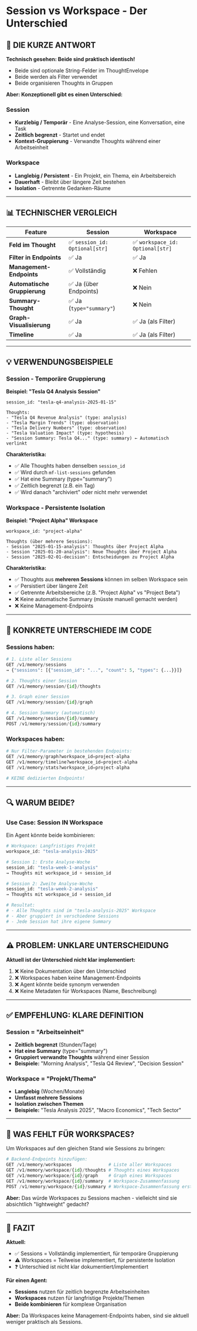 # Session vs Workspace - Der Unterschied

## 🤔 DIE KURZE ANTWORT

**Technisch gesehen: Beide sind praktisch identisch!** 
- Beide sind optionale String-Felder im ThoughtEnvelope
- Beide werden als Filter verwendet
- Beide organisieren Thoughts in Gruppen

**Aber: Konzeptionell gibt es einen Unterschied:**

### Session
- **Kurzlebig / Temporär** - Eine Analyse-Session, eine Konversation, eine Task
- **Zeitlich begrenzt** - Startet und endet
- **Kontext-Gruppierung** - Verwandte Thoughts während einer Arbeitseinheit

### Workspace  
- **Langlebig / Persistent** - Ein Projekt, ein Thema, ein Arbeitsbereich
- **Dauerhaft** - Bleibt über längere Zeit bestehen
- **Isolation** - Getrennte Gedanken-Räume

---

## 📊 TECHNISCHER VERGLEICH

| Feature | Session | Workspace |
|---------|---------|-----------|
| **Feld im Thought** | ✅ `session_id: Optional[str]` | ✅ `workspace_id: Optional[str]` |
| **Filter in Endpoints** | ✅ Ja | ✅ Ja |
| **Management-Endpoints** | ✅ Vollständig | ❌ Fehlen |
| **Automatische Gruppierung** | ✅ Ja (über Endpoints) | ❌ Nein |
| **Summary-Thought** | ✅ Ja (`type="summary"`) | ❌ Nein |
| **Graph-Visualisierung** | ✅ Ja | ✅ Ja (als Filter) |
| **Timeline** | ✅ Ja | ✅ Ja (als Filter) |

---

## 💡 VERWENDUNGSBEISPIELE

### Session - Temporäre Gruppierung

**Beispiel: "Tesla Q4 Analysis Session"**
```
session_id: "tesla-q4-analysis-2025-01-15"

Thoughts:
- "Tesla Q4 Revenue Analysis" (type: analysis)
- "Tesla Margin Trends" (type: observation)
- "Tesla Delivery Numbers" (type: observation)
- "Tesla Valuation Impact" (type: hypothesis)
- "Session Summary: Tesla Q4..." (type: summary) ← Automatisch verlinkt
```

**Charakteristika:**
- ✅ Alle Thoughts haben denselben `session_id`
- ✅ Wird durch `mf-list-sessions` gefunden
- ✅ Hat eine Summary (type="summary")
- ✅ Zeitlich begrenzt (z.B. ein Tag)
- ✅ Wird danach "archiviert" oder nicht mehr verwendet

### Workspace - Persistente Isolation

**Beispiel: "Project Alpha" Workspace**
```
workspace_id: "project-alpha"

Thoughts (über mehrere Sessions):
- Session "2025-01-15-analysis": Thoughts über Project Alpha
- Session "2025-01-20-analysis": Neue Thoughts über Project Alpha
- Session "2025-02-01-decision": Entscheidungen zu Project Alpha
```

**Charakteristika:**
- ✅ Thoughts aus **mehreren Sessions** können im selben Workspace sein
- ✅ Persistiert über längere Zeit
- ✅ Getrennte Arbeitsbereiche (z.B. "Project Alpha" vs "Project Beta")
- ❌ Keine automatische Summary (müsste manuell gemacht werden)
- ❌ Keine Management-Endpoints

---

## 🎯 KONKRETE UNTERSCHIEDE IM CODE

### Sessions haben:

```python
# 1. Liste aller Sessions
GET /v1/memory/sessions
→ {"sessions": [{"session_id": "...", "count": 5, "types": {...}}]}

# 2. Thoughts einer Session
GET /v1/memory/session/{id}/thoughts

# 3. Graph einer Session
GET /v1/memory/session/{id}/graph

# 4. Session Summary (automatisch)
GET /v1/memory/session/{id}/summary
POST /v1/memory/session/{id}/summary
```

### Workspaces haben:

```python
# Nur Filter-Parameter in bestehenden Endpoints:
GET /v1/memory/graph?workspace_id=project-alpha
GET /v1/memory/timeline?workspace_id=project-alpha
GET /v1/memory/stats?workspace_id=project-alpha

# KEINE dedizierten Endpoints!
```

---

## 🔍 WARUM BEIDE?

### Use Case: Session IN Workspace

Ein Agent könnte beide kombinieren:

```python
# Workspace: Langfristiges Projekt
workspace_id: "tesla-analysis-2025"

# Session 1: Erste Analyse-Woche
session_id: "tesla-week-1-analysis"
→ Thoughts mit workspace_id + session_id

# Session 2: Zweite Analyse-Woche  
session_id: "tesla-week-2-analysis"
→ Thoughts mit workspace_id + session_id

# Resultat:
# - Alle Thoughts sind im "tesla-analysis-2025" Workspace
# - Aber gruppiert in verschiedene Sessions
# - Jede Session hat ihre eigene Summary
```

---

## ⚠️ PROBLEM: UNKLARE UNTERSCHEIDUNG

**Aktuell ist der Unterschied nicht klar implementiert:**

1. ❌ Keine Dokumentation über den Unterschied
2. ❌ Workspaces haben keine Management-Endpoints
3. ❌ Agent könnte beide synonym verwenden
4. ❌ Keine Metadaten für Workspaces (Name, Beschreibung)

---

## ✅ EMPFEHLUNG: KLARE DEFINITION

### Session = "Arbeitseinheit"
- **Zeitlich begrenzt** (Stunden/Tage)
- **Hat eine Summary** (type="summary")
- **Gruppiert verwandte Thoughts** während einer Session
- **Beispiele:** "Morning Analysis", "Tesla Q4 Review", "Decision Session"

### Workspace = "Projekt/Thema"
- **Langlebig** (Wochen/Monate)
- **Umfasst mehrere Sessions**
- **Isolation zwischen Themen**
- **Beispiele:** "Tesla Analysis 2025", "Macro Economics", "Tech Sector"

---

## 🚀 WAS FEHLT FÜR WORKSPACES?

Um Workspaces auf den gleichen Stand wie Sessions zu bringen:

```python
# Backend-Endpoints hinzufügen:
GET /v1/memory/workspaces              # Liste aller Workspaces
GET /v1/memory/workspace/{id}/thoughts # Thoughts eines Workspaces
GET /v1/memory/workspace/{id}/graph    # Graph eines Workspaces
GET /v1/memory/workspace/{id}/summary  # Workspace-Zusammenfassung
POST /v1/memory/workspace/{id}/summary # Workspace-Zusammenfassung erstellen
```

**Aber:** Das würde Workspaces zu Sessions machen - vielleicht sind sie absichtlich "lightweight" gedacht?

---

## 💭 FAZIT

**Aktuell:**
- ✅ Sessions = Vollständig implementiert, für temporäre Gruppierung
- ⚠️ Workspaces = Teilweise implementiert, für persistente Isolation
- ❓ Unterschied ist nicht klar dokumentiert/implementiert

**Für einen Agent:**
- **Sessions** nutzen für zeitlich begrenzte Arbeitseinheiten
- **Workspaces** nutzen für langfristige Projekte/Themen
- **Beide kombinieren** für komplexe Organisation

**Aber:** Da Workspaces keine Management-Endpoints haben, sind sie aktuell weniger praktisch als Sessions.


